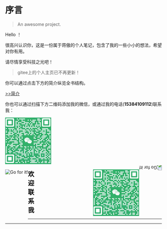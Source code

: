 

# 序言

> An awesome project.

Hello ！

很高兴认识你，这是一份属于蒋傲的个人笔记，包含了我的一些小小的想法，希望对你有用。

请尽情享受科技之光吧！

> gitee上的个人主页已不再更新！

你可以通过点击下方的简介纵览全书结构。


[>>简介](guide.md)

你也可以通过扫描下方二维码添加我的微信，或通过我的电话(**15384109112**)联系我：

<a href="https://aojiang-code.github.io">
    <img align="right" alt="Go for it!" src="https://img.freepik.com/free-vector/corner-frame-flowers-plants_24877-81687.jpg?semt=sph" height="170" title="Do what you like, and do it best!" style="transform: rotate(180deg);" />
</a>


<p align="left">
  <img height="150"src="蒋傲的微信.png" alt="蒋傲的微信.png">
</p> 



<a href="https://aojiang-code.github.io">
    <img align="right" alt="Go for it!" src="蒋傲的微信.png" height="150" title="Do what you like, and do it best!" style="transform: rotate(0deg); />
</a>


<a href="https://aojiang-code.github.io"><img align="left" alt="Go for it!" src="https://img.freepik.com/free-vector/corner-frame-flowers-plants_24877-81687.jpg?semt=sph" height="170" title="Do what you like, and do it best!"/></a>






<span style="font-size: 20px; font-weight: bold; color: black;">
  欢<br>迎<br>联<br>系<br>我
</span>

<style>
span {
    font-size: 20px; /* 调整后的字体大小 */
}
</style>





---


<style>
img:hover {
    filter: hue-rotate(900deg);
    box-shadow: 0 0 20px rgba(255, 20, 255, 0.7);
    transition: box-shadow 0.5s;
}


img.rotate-animation {
    animation: rotate360 2s linear infinite;
}
</style>
















---

